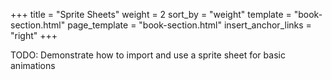 +++
title = "Sprite Sheets"
weight = 2
sort_by = "weight"
template = "book-section.html"
page_template = "book-section.html"
insert_anchor_links = "right"
+++

TODO: Demonstrate how to import and use a sprite sheet for basic animations
